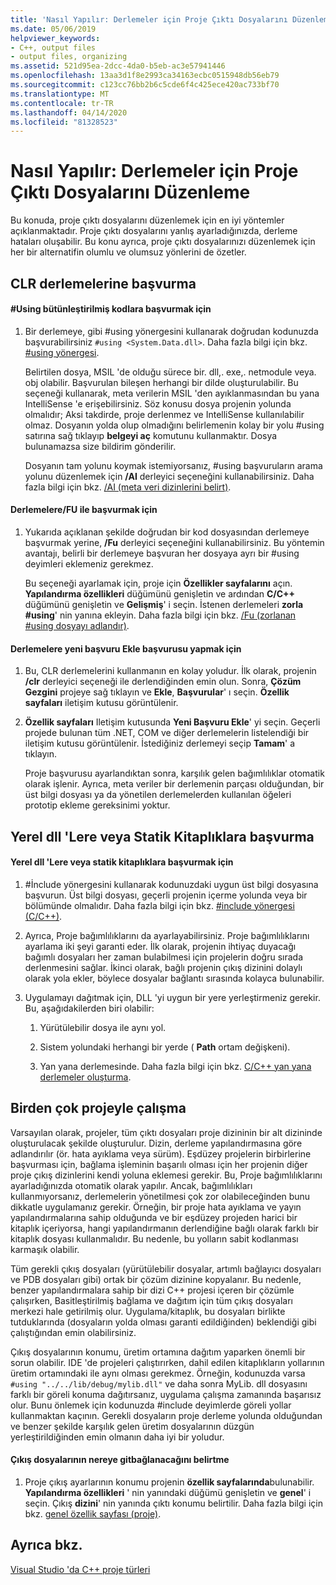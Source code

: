 ```yaml
---
title: 'Nasıl Yapılır: Derlemeler için Proje Çıktı Dosyalarını Düzenleme'
ms.date: 05/06/2019
helpviewer_keywords:
- C++, output files
- output files, organizing
ms.assetid: 521d95ea-2dcc-4da0-b5eb-ac3e57941446
ms.openlocfilehash: 13aa3d1f8e2993ca34163ecbc0515948db56eb79
ms.sourcegitcommit: c123cc76bb2b6c5cde6f4c425ece420ac733bf70
ms.translationtype: MT
ms.contentlocale: tr-TR
ms.lasthandoff: 04/14/2020
ms.locfileid: "81328523"
---
```

# <a name="how-to-organize-project-output-files-for-builds"></a>Nasıl Yapılır: Derlemeler için Proje Çıktı Dosyalarını Düzenleme

Bu konuda, proje çıktı dosyalarını düzenlemek için en iyi yöntemler açıklanmaktadır. Proje çıktı dosyalarını yanlış ayarladığınızda, derleme hataları oluşabilir. Bu konu ayrıca, proje çıktı dosyalarınızı düzenlemek için her bir alternatifin olumlu ve olumsuz yönlerini de özetler.

## <a name="referencing-clr-assemblies"></a>CLR derlemelerine başvurma

#### <a name="to-reference-assemblies-with-using"></a>#Using bütünleştirilmiş kodlara başvurmak için

1. Bir derlemeye, gibi #using yönergesini kullanarak doğrudan kodunuzda başvurabilirsiniz `#using <System.Data.dll>`. Daha fazla bilgi için bkz. [#using yönergesi](../preprocessor/hash-using-directive-cpp.md).

   Belirtilen dosya, MSIL 'de olduğu sürece bir. dll,. exe,. netmodule veya. obj olabilir. Başvurulan bileşen herhangi bir dilde oluşturulabilir. Bu seçeneği kullanarak, meta verilerin MSIL 'den ayıklanmasından bu yana IntelliSense 'e erişebilirsiniz. Söz konusu dosya projenin yolunda olmalıdır; Aksi takdirde, proje derlenmez ve IntelliSense kullanılabilir olmaz. Dosyanın yolda olup olmadığını belirlemenin kolay bir yolu #using satırına sağ tıklayıp **belgeyi aç** komutunu kullanmaktır. Dosya bulunamazsa size bildirim gönderilir.

   Dosyanın tam yolunu koymak istemiyorsanız, #using başvuruların arama yolunu düzenlemek için **/AI** derleyici seçeneğini kullanabilirsiniz. Daha fazla bilgi için bkz. [/AI (meta veri dizinlerini belirt)](reference/ai-specify-metadata-directories.md).

#### <a name="to-reference-assemblies-with-fu"></a>Derlemelere/FU ile başvurmak için

1. Yukarıda açıklanan şekilde doğrudan bir kod dosyasından derlemeye başvurmak yerine, **/Fu** derleyici seçeneğini kullanabilirsiniz. Bu yöntemin avantajı, belirli bir derlemeye başvuran her dosyaya ayrı bir #using deyimleri eklemeniz gerekmez.

   Bu seçeneği ayarlamak için, proje için **Özellikler sayfalarını** açın. **Yapılandırma özellikleri** düğümünü genişletin ve ardından **C/C++** düğümünü genişletin ve **Gelişmiş**' i seçin. İstenen derlemeleri **zorla #using**' nin yanına ekleyin. Daha fazla bilgi için bkz. [/Fu (zorlanan #using dosyayı adlandır)](reference/fu-name-forced-hash-using-file.md).

#### <a name="to-reference-assemblies-with-add-new-reference"></a>Derlemelere yeni başvuru Ekle başvurusu yapmak için

1. Bu, CLR derlemelerini kullanmanın en kolay yoludur. İlk olarak, projenin **/clr** derleyici seçeneği ile derlendiğinden emin olun. Sonra, **Çözüm Gezgini** projeye sağ tıklayın ve **Ekle**, **Başvurular**' ı seçin. **Özellik sayfaları** iletişim kutusu görüntülenir.

1. **Özellik sayfaları** Iletişim kutusunda **Yeni Başvuru Ekle**' yi seçin. Geçerli projede bulunan tüm .NET, COM ve diğer derlemelerin listelendiği bir iletişim kutusu görüntülenir. İstediğiniz derlemeyi seçip **Tamam**' a tıklayın.

   Proje başvurusu ayarlandıktan sonra, karşılık gelen bağımlılıklar otomatik olarak işlenir. Ayrıca, meta veriler bir derlemenin parçası olduğundan, bir üst bilgi dosyası ya da yönetilen derlemelerden kullanılan öğeleri prototip ekleme gereksinimi yoktur.

## <a name="referencing-native-dlls-or-static-libraries"></a>Yerel dll 'Lere veya Statik Kitaplıklara başvurma

#### <a name="to-reference-native-dlls-or-static-libraries"></a>Yerel dll 'Lere veya statik kitaplıklara başvurmak için

1. #İnclude yönergesini kullanarak kodunuzdaki uygun üst bilgi dosyasına başvurun. Üst bilgi dosyası, geçerli projenin içerme yolunda veya bir bölümünde olmalıdır. Daha fazla bilgi için bkz. [#include yönergesi (C/C++)](../preprocessor/hash-include-directive-c-cpp.md).

1. Ayrıca, Proje bağımlılıklarını da ayarlayabilirsiniz. Proje bağımlılıklarını ayarlama iki şeyi garanti eder. İlk olarak, projenin ihtiyaç duyacağı bağımlı dosyaları her zaman bulabilmesi için projelerin doğru sırada derlenmesini sağlar. İkinci olarak, bağlı projenin çıkış dizinini dolaylı olarak yola ekler, böylece dosyalar bağlantı sırasında kolayca bulunabilir.

1. Uygulamayı dağıtmak için, DLL 'yi uygun bir yere yerleştirmeniz gerekir. Bu, aşağıdakilerden biri olabilir:

   1. Yürütülebilir dosya ile aynı yol.

   1. Sistem yolundaki herhangi bir yerde ( **Path** ortam değişkeni).

   1. Yan yana derlemesinde. Daha fazla bilgi için bkz. [C/C++ yan yana derlemeler oluşturma](building-c-cpp-side-by-side-assemblies.md).

## <a name="working-with-multiple-projects"></a>Birden çok projeyle çalışma

Varsayılan olarak, projeler, tüm çıktı dosyaları proje dizininin bir alt dizininde oluşturulacak şekilde oluşturulur. Dizin, derleme yapılandırmasına göre adlandırılır (ör. hata ayıklama veya sürüm). Eşdüzey projelerin birbirlerine başvurması için, bağlama işleminin başarılı olması için her projenin diğer proje çıkış dizinlerini kendi yoluna eklemesi gerekir. Bu, Proje bağımlılıklarını ayarladığınızda otomatik olarak yapılır. Ancak, bağımlılıkları kullanmıyorsanız, derlemelerin yönetilmesi çok zor olabileceğinden bunu dikkatle uygulamanız gerekir. Örneğin, bir proje hata ayıklama ve yayın yapılandırmalarına sahip olduğunda ve bir eşdüzey projeden harici bir kitaplık içeriyorsa, hangi yapılandırmanın derlendiğine bağlı olarak farklı bir kitaplık dosyası kullanmalıdır. Bu nedenle, bu yolların sabit kodlanması karmaşık olabilir.

Tüm gerekli çıkış dosyaları (yürütülebilir dosyalar, artımlı bağlayıcı dosyaları ve PDB dosyaları gibi) ortak bir çözüm dizinine kopyalanır. Bu nedenle, benzer yapılandırmalara sahip bir dizi C++ projesi içeren bir çözümle çalışırken, Basitleştirilmiş bağlama ve dağıtım için tüm çıkış dosyaları merkezi hale getirilmiş olur. Uygulama/kitaplık, bu dosyaları birlikte tutduklarında (dosyaların yolda olması garanti edildiğinden) beklendiği gibi çalıştığından emin olabilirsiniz.

Çıkış dosyalarının konumu, üretim ortamına dağıtım yaparken önemli bir sorun olabilir. IDE 'de projeleri çalıştırırken, dahil edilen kitaplıkların yollarının üretim ortamındaki ile aynı olması gerekmez. Örneğin, kodunuzda varsa `#using "../../lib/debug/mylib.dll"` ve daha sonra MyLib. dll dosyasını farklı bir göreli konuma dağıtırsanız, uygulama çalışma zamanında başarısız olur. Bunu önlemek için kodunuzda #include deyimlerde göreli yollar kullanmaktan kaçının. Gerekli dosyaların proje derleme yolunda olduğundan ve benzer şekilde karşılık gelen üretim dosyalarının düzgün yerleştirildiğinden emin olmanın daha iyi bir yoludur.

#### <a name="how-to-specify-where-output-files-go"></a>Çıkış dosyalarının nereye gitbağlanacağını belirtme

1. Proje çıkış ayarlarının konumu projenin **özellik sayfalarında**bulunabilir. **Yapılandırma özellikleri** ' nin yanındaki düğümü genişletin ve **genel**' i seçin. Çıkış **dizini**' nin yanında çıktı konumu belirtilir. Daha fazla bilgi için bkz. [genel özellik sayfası (proje)](reference/general-property-page-project.md).

## <a name="see-also"></a>Ayrıca bkz.

[Visual Studio 'da C++ proje türleri](reference/visual-cpp-project-types.md)
